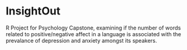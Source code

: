 # InsightOut
R Project for Psychology Capstone, examining if the number of words related to positive/negative affect in a language is associated with the prevalance of depression and anxiety amongst its speakers.
